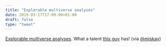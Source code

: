 ```yaml
---
title: "Explorable multiverse analyses"
date: 2019-03-17T17:09:00+01:00
draft: false
type: "tweet"
---
```


[Explorable multiverse analyses](https://explorablemultiverse.github.io). What a talent [this guy](http://www.mjskay.com) has! (via [@mjskay](https://twitter.com/mjskay/status/1106742606686494721))
